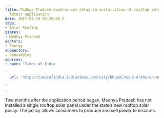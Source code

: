 ```yaml
---
title: Madhya Pradesh experiences delay in installation of rooftop solar panels under
  latest application
date: 2017-04-19 20:29:00 Z
tags:
- Solar Rooftop
states:
- Madhya Pradesh
sectors:
- Energy
subsectors:
- Renewables
sources:
- name: 'Times of India

'
  url: 'http://timesofindia.indiatimes.com/city/bhopal/mp-2-mnths-on-no-power-consumer-walked-in-for-solar-net-metering/articleshow/58200437.cms

'
---
```


Two months after the application period began, Madhya Pradesh has not installed a single rooftop solar panel under the state’s new rooftop solar policy. The policy allows consumers to produce and sell power to discoms.
